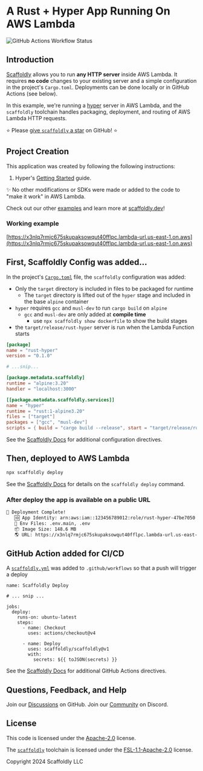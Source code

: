 # A Rust + Hyper App Running On AWS Lambda

![GitHub Actions Workflow Status](https://img.shields.io/github/actions/workflow/status/scaffoldly/scaffoldly-examples/scaffoldly.yml?branch=rust-hyper&link=https%3A%2F%2Fgithub.com%2Fscaffoldly%2Fscaffoldly-examples%2Factions)

## Introduction

[Scaffoldly](https://github.com/scaffoldly/scaffoldly) allows you to run **any HTTP server** inside AWS Lambda. It requires **no code** changes to your existing server and a simple configuration in the project's `Cargo.toml`. Deployments can be done locally or in GitHub Actions (see below).

In this example, we're running a [hyper](https://crates.io/crates/hyper) server in AWS Lambda, and the `scaffoldly` toolchain handles packaging, deployment, and routing of AWS Lambda HTTP requests.

⭐️ Please [give `scaffoldly` a star](https://github.com/scaffoldly/scaffoldly) on GitHub! ⭐️

## Project Creation

This application was created by following the following instructions:

1. Hyper's [Getting Started](https://hyper.rs/guides/1/server/hello-world/) guide.

✨ No other modifications or SDKs were made or added to the code to "make it work" in AWS Lambda.

Check out our other [examples](https://github.com/scaffoldly/scaffoldly-examples) and learn more at [scaffoldly.dev](https://scaffoldly.dev)!

### Working example

[https://x3nlq7rmjc675skupaksowqut40fflpc.lambda-url.us-east-1.on.aws](https://x3nlq7rmjc675skupaksowqut40fflpc.lambda-url.us-east-1.on.aws)

## First, Scaffoldly Config was added...

In the project's [`Cargo.toml`](Cargo.toml) file, the `scaffoldly` configuration was added:

- Only the `target` directory is included in files to be packaged for runtime
  - The `target` directory is lifted out of the `hyper` stage and included in the base `alpine` container
- `hyper` requires `gcc` and `musl-dev` to run `cargo build` on `alpine`
  - `gcc` and `musl-dev` are only added at **compile time**
    - use `npx scaffoldly show dockerfile` to show the build stages
- the `target/release/rust-hyper` server is run when the Lambda Function starts

```toml
[package]
name = "rust-hyper"
version = "0.1.0"

# ...snip...

[package.metadata.scaffoldly]
runtime = "alpine:3.20"
handler = "localhost:3000"

[[package.metadata.scaffoldly.services]]
name = "hyper"
runtime = "rust:1-alpine3.20"
files = ["target"]
packages = ["gcc", "musl-dev"]
scripts = { build = "cargo build --release", start = "target/release/rust-hyper" }
```

See the [Scaffoldly Docs](https://scaffoldly.dev/docs/config/) for additional configuration directives.

## Then, deployed to AWS Lambda

```bash
npx scaffoldly deploy
```

See the [Scaffoldly Docs](https://scaffoldly.dev/docs/cli/#scaffoldly-deploy) for details on the `scaffoldly deploy` command.

### After deploy the app is available on a public URL

```bash
🚀 Deployment Complete!
   🆔 App Identity: arn:aws:iam::123456789012:role/rust-hyper-47be7050
   📄 Env Files: .env.main, .env
   📦 Image Size: 148.6 MB
   🌎 URL: https://x3nlq7rmjc675skupaksowqut40fflpc.lambda-url.us-east-1.on.aws
```

## GitHub Action added for CI/CD

A [`scaffoldly.yml`](.github/workflows/scaffoldly.yml) was added to `.github/workflows` so that a push will trigger a deploy

```
name: Scaffoldly Deploy

# ... snip ...

jobs:
  deploy:
    runs-on: ubuntu-latest
    steps:
      - name: Checkout
        uses: actions/checkout@v4

      - name: Deploy
        uses: scaffoldly/scaffoldly@v1
        with:
          secrets: ${{ toJSON(secrets) }}
```

See the [Scaffoldly Docs](https://scaffoldly.dev/docs/gha/) for additional GitHub Actions directives.

## Questions, Feedback, and Help

Join our [Discussions](https://github.com/scaffoldly/scaffoldly/discussions) on GitHub.
Join our [Community](https://scaffoldly.dev/community) on Discord.

## License

This code is licensed under the [Apache-2.0](LICENSE.md) license.

The [`scaffoldly`](https://github.com/scaffoldly/scaffoldly) toolchain is licensed under the [FSL-1.1-Apache-2.0](https://github.com/scaffoldly/scaffoldly?tab=License-1-ov-file) license.

Copyright 2024 Scaffoldly LLC
